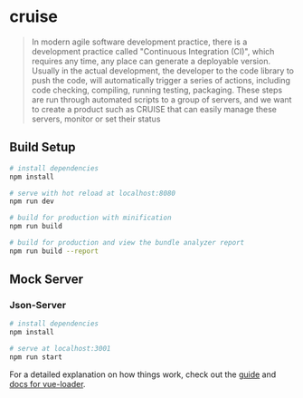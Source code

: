 # cruise

> In modern agile software development practice, there is a development practice called "Continuous Integration (CI)",
which requires any time, any place can generate a deployable version. Usually in the actual development, the developer
to the code library to push the code, will automatically trigger a series of actions, including code checking, compiling,
running testing, packaging. These steps are run through automated scripts to a group of servers, and we want to create
a product such as CRUISE that can easily manage these servers, monitor or set their status

## Build Setup

``` bash
# install dependencies
npm install

# serve with hot reload at localhost:8080
npm run dev

# build for production with minification
npm run build

# build for production and view the bundle analyzer report
npm run build --report
```
## Mock Server
### Json-Server 
``` bash
# install dependencies
npm install

# serve at localhost:3001
npm run start
```
For a detailed explanation on how things work, check out the [guide](http://vuejs-templates.github.io/webpack/) and [docs for vue-loader](http://vuejs.github.io/vue-loader).
